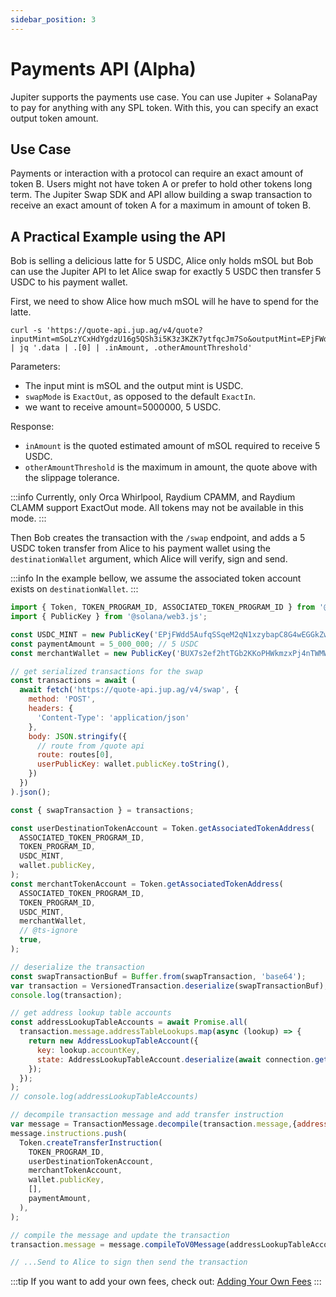 ```yaml
---
sidebar_position: 3
---
```


# Payments API (Alpha)

Jupiter supports the payments use case. You can use Jupiter + SolanaPay to pay for anything with any SPL token. With this, you can specify an exact output token amount.

## Use Case

Payments or interaction with a protocol can require an exact amount of token B. Users might not have token A or prefer to hold other tokens long term. The Jupiter Swap SDK and API allow building a swap transaction to receive an exact amount of token A for a maximum in amount of token B.

## A Practical Example using the API

Bob is selling a delicious latte for 5 USDC, Alice only holds mSOL but Bob can use the Jupiter API to let Alice swap for exactly 5 USDC then transfer 5 USDC to his payment wallet.

First, we need to show Alice how much mSOL will he have to spend for the latte.

```shell
curl -s 'https://quote-api.jup.ag/v4/quote?inputMint=mSoLzYCxHdYgdzU16g5QSh3i5K3z3KZK7ytfqcJm7So&outputMint=EPjFWdd5AufqSSqeM2qN1xzybapC8G4wEGGkZwyTDt1v&amount=5000000&swapMode=ExactOut&slippageBps=1' | jq '.data | .[0] | .inAmount, .otherAmountThreshold'
```

Parameters:

- The input mint is mSOL and the output mint is USDC.
- `swapMode` is `ExactOut`, as opposed to the default `ExactIn`.
- we want to receive amount=5000000, 5 USDC.

Response:

- `inAmount` is the quoted estimated amount of mSOL required to receive 5 USDC.
- `otherAmountThreshold` is the maximum in amount, the quote above with the slippage tolerance.

:::info
Currently, only Orca Whirlpool, Raydium CPAMM, and Raydium CLAMM support ExactOut mode. All tokens may not be available in this mode.
:::

Then Bob creates the transaction with the `/swap` endpoint, and adds a 5 USDC token transfer from Alice to his payment wallet using the `destinationWallet` argument, which Alice will verify, sign and send.

:::info
In the example bellow, we assume the associated token account exists on `destinationWallet`.
:::

```js
import { Token, TOKEN_PROGRAM_ID, ASSOCIATED_TOKEN_PROGRAM_ID } from '@solana/spl-token'; // version 0.1.x
import { PublicKey } from '@solana/web3.js';

const USDC_MINT = new PublicKey('EPjFWdd5AufqSSqeM2qN1xzybapC8G4wEGGkZwyTDt1v');
const paymentAmount = 5_000_000; // 5 USDC
const merchantWallet = new PublicKey('BUX7s2ef2htTGb2KKoPHWkmzxPj4nTWMWRgs5CSbQxf9');

// get serialized transactions for the swap
const transactions = await (
  await fetch('https://quote-api.jup.ag/v4/swap', {
    method: 'POST',
    headers: {
      'Content-Type': 'application/json'
    },
    body: JSON.stringify({
      // route from /quote api
      route: routes[0],
      userPublicKey: wallet.publicKey.toString(),
    })
  })
).json();

const { swapTransaction } = transactions;

const userDestinationTokenAccount = Token.getAssociatedTokenAddress(
  ASSOCIATED_TOKEN_PROGRAM_ID,
  TOKEN_PROGRAM_ID,
  USDC_MINT,
  wallet.publicKey,
);
const merchantTokenAccount = Token.getAssociatedTokenAddress(
  ASSOCIATED_TOKEN_PROGRAM_ID,
  TOKEN_PROGRAM_ID,
  USDC_MINT,
  merchantWallet,
  // @ts-ignore
  true,
);

// deserialize the transaction
const swapTransactionBuf = Buffer.from(swapTransaction, 'base64');
var transaction = VersionedTransaction.deserialize(swapTransactionBuf);
console.log(transaction);

// get address lookup table accounts
const addressLookupTableAccounts = await Promise.all(
  transaction.message.addressTableLookups.map(async (lookup) => {
    return new AddressLookupTableAccount({
      key: lookup.accountKey,
      state: AddressLookupTableAccount.deserialize(await connection.getAccountInfo(lookup.accountKey).then((res) => res.data)),
    });
  });
);
// console.log(addressLookupTableAccounts)

// decompile transaction message and add transfer instruction
var message = TransactionMessage.decompile(transaction.message,{addressLookupTableAccounts: addressLookupTableAccounts});
message.instructions.push(
  Token.createTransferInstruction(
    TOKEN_PROGRAM_ID,
    userDestinationTokenAccount,
    merchantTokenAccount,
    wallet.publicKey,
    [],
    paymentAmount,
  ),
);

// compile the message and update the transaction
transaction.message = message.compileToV0Message(addressLookupTableAccounts);

// ...Send to Alice to sign then send the transaction
```

:::tip If you want to add your own fees, check out: [Adding Your Own Fees](/docs/Dexes_and_projects/adding-your-own-fees)
:::